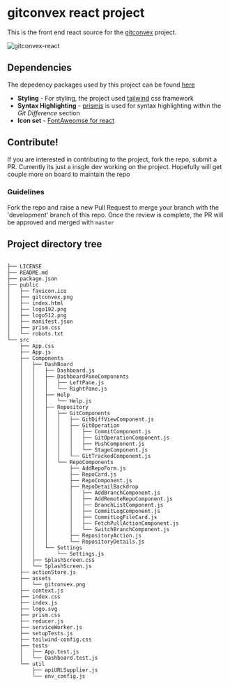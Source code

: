 # gitconvex react project
This is the front end react source for the [gitconvex](https://github.com/neel1996/gitconvex-package) project.

![gitconvex-react](https://user-images.githubusercontent.com/47709856/87220396-e72df380-c380-11ea-9b2b-e156402842bb.png)

## Dependencies

The depedency packages used by this project can be found [here](https://github.com/neel1996/gitconvex/network/dependencies)

- **Styling** - For styling, the project used [tailwind]() css framework 
- **Syntax Highlighting** - [prismjs](https://github.com/PrismJS/prism) is used for syntax highlighting within the *Git Difference* section
- **Icon set** - [FontAweomse for react](https://github.com/FortAwesome/Font-Awesome)

## Contribute!

If you are interested in contributing to the project, fork the repo, submit a PR. Currently its just a insgle dev working on the project. Hopefully will get couple more on board to maintain the repo

### Guidelines 

Fork the repo and raise a new Pull Request to merge your branch with the 'development' branch of this repo. Once the review is complete, the PR will be approved and merged with `master`

## Project directory tree

```

├── LICENSE
├── README.md
├── package.json
├── public
│   ├── favicon.ico
│   ├── gitconvex.png
│   ├── index.html
│   ├── logo192.png
│   ├── logo512.png
│   ├── manifest.json
│   ├── prism.css
│   └── robots.txt
└── src
    ├── App.css
    ├── App.js
    ├── Components
    │   ├── DashBoard
    │   │   ├── Dashboard.js
    │   │   ├── DashboardPaneComponents
    │   │   │   ├── LeftPane.js
    │   │   │   └── RightPane.js
    │   │   ├── Help
    │   │   │   └── Help.js
    │   │   ├── Repository
    │   │   │   ├── GitComponents
    │   │   │   │   ├── GitDiffViewComponent.js
    │   │   │   │   ├── GitOperation
    │   │   │   │   │   ├── CommitComponent.js
    │   │   │   │   │   ├── GitOperationComponent.js
    │   │   │   │   │   ├── PushComponent.js
    │   │   │   │   │   └── StageComponent.js
    │   │   │   │   └── GitTrackedComponent.js
    │   │   │   └── RepoComponents
    │   │   │       ├── AddRepoForm.js
    │   │   │       ├── RepoCard.js
    │   │   │       ├── RepoComponent.js
    │   │   │       ├── RepoDetailBackdrop
    │   │   │       │   ├── AddBranchComponent.js
    │   │   │       │   ├── AddRemoteRepoComponent.js
    │   │   │       │   ├── BranchListComponent.js
    │   │   │       │   ├── CommitLogComponent.js
    │   │   │       │   ├── CommitLogFileCard.js
    │   │   │       │   ├── FetchPullActionComponent.js
    │   │   │       │   └── SwitchBranchComponent.js
    │   │   │       ├── RepositoryAction.js
    │   │   │       └── RepositoryDetails.js
    │   │   └── Settings
    │   │       └── Settings.js
    │   ├── SplashScreen.css
    │   └── SplashScreen.js
    ├── actionStore.js
    ├── assets
    │   └── gitconvex.png
    ├── context.js
    ├── index.css
    ├── index.js
    ├── logo.svg
    ├── prism.css
    ├── reducer.js
    ├── serviceWorker.js
    ├── setupTests.js
    ├── tailwind-config.css
    ├── tests
    │   ├── App.test.js
    │   └── Dashboard.test.js
    └── util
        ├── apiURLSupplier.js
        └── env_config.js

```

